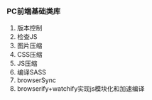 
### PC前端基础类库
1. 版本控制 
2. 检查JS
3. 图片压缩
4. CSS压缩
5. JS压缩
6. 编译SASS
7. browserSync
8. browserify+watchify实现js模块化和加速编译 